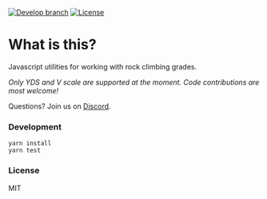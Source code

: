 [![Develop branch](https://github.com/openbeta/climbing-grades/actions/workflows/nodejs.yml/badge.svg?branch=develop)](https://github.com/OpenBeta/climbing-grades/actions/workflows/nodejs.yml?query=develop)  [![License](https://img.shields.io/github/license/openbeta/climbing-grades?style=flat-square)](./LICENSE)
# What is this?

Javascript utilities for working with rock climbing grades.

*Only YDS and V scale are supported at the moment. Code contributions are most welcome!*

Questions?  Join us on [Discord](https://discord.gg/fY9DbRav8h).

### Development

```
yarn install
yarn test
```

### License

MIT

